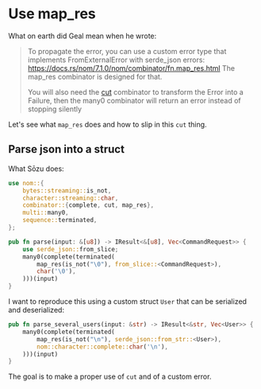 # Use map_res

What on earth did Geal mean when he wrote:

> To propagate the error, you can use a custom error type that implements
> FromExternalError with serde_json errors: https://docs.rs/nom/7.1.0/nom/combinator/fn.map_res.html
> The map_res combinator is designed for that.
>
> You will also need the [cut](https://docs.rs/nom/7.1.0/nom/combinator/fn.cut.html)
> combinator to transform the Error into a Failure,
> then the many0 combinator will return an error instead of stopping silently

Let's see what `map_res` does and how to slip in this `cut` thing.

## Parse json into a struct

What Sōzu does:

```rust
use nom::{
    bytes::streaming::is_not,
    character::streaming::char,
    combinator::{complete, cut, map_res},
    multi::many0,
    sequence::terminated,
};

pub fn parse(input: &[u8]) -> IResult<&[u8], Vec<CommandRequest>> {
    use serde_json::from_slice;
    many0(complete(terminated(
        map_res(is_not("\0"), from_slice::<CommandRequest>),
        char('\0'),
    )))(input)
}
```

I want to reproduce this using a custom struct `User` that can be serialized and deserialized:

```rust
pub fn parse_several_users(input: &str) -> IResult<&str, Vec<User>> {
    many0(complete(terminated(
        map_res(is_not("\n"), serde_json::from_str::<User>),
        nom::character::complete::char('\n'),
    )))(input)
}
```

The goal is to make a proper use of `cut` and of a custom error.